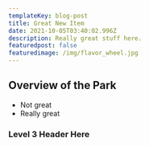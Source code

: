 ```yaml
---
templateKey: blog-post
title: Great New Item
date: 2021-10-05T03:40:02.996Z
description: Really great stuff here.
featuredpost: false
featuredimage: /img/flavor_wheel.jpg
---
```

## Overview of the Park
- Not great
- Really great
### Level 3 Header Here